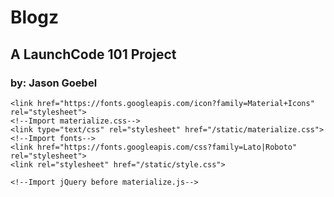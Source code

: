 # Blogz
## A LaunchCode 101 Project
### by: Jason Goebel

<!--Import Google Icon Font-->
    <link href="https://fonts.googleapis.com/icon?family=Material+Icons" rel="stylesheet">
    <!--Import materialize.css-->
    <link type="text/css" rel="stylesheet" href="/static/materialize.css">
    <!--Import fonts-->
    <link href="https://fonts.googleapis.com/css?family=Lato|Roboto" rel="stylesheet">
    <link rel="stylesheet" href="/static/style.css">

    <!--Import jQuery before materialize.js-->
  <script type="text/javascript" src="https://code.jquery.com/jquery-3.2.1.min.js"></script>
  <script src="/static/materialize.js"></script>